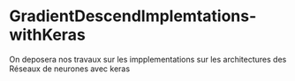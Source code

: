 # GradientDescendImplemtations-withKeras
On deposera nos travaux sur les impplementations sur les architectures des Réseaux de neurones avec keras
